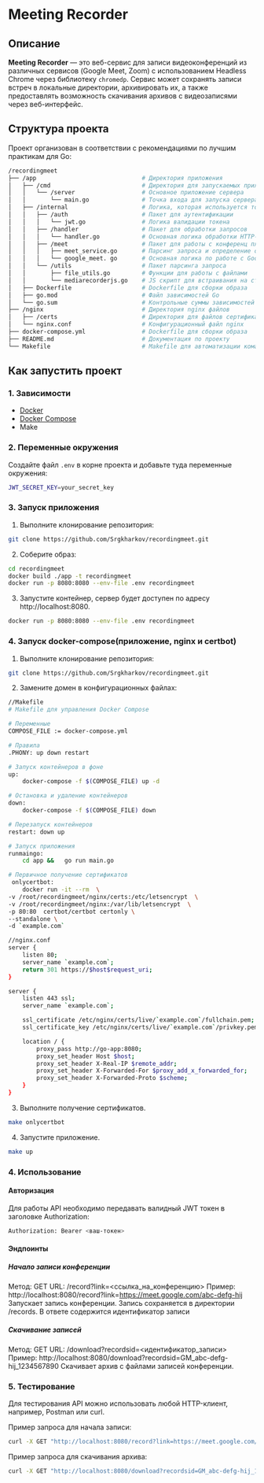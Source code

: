 # Meeting Recorder

## Описание

**Meeting Recorder** — это веб-сервис для записи видеоконференций из различных сервисов (Google Meet, Zoom) с использованием Headless Chrome через библиотеку `chromedp`. Сервис может сохранять записи встреч в локальные директории, архивировать их, а также предоставлять возможность скачивания архивов с видеозаписями через веб-интерфейс.

## Структура проекта

Проект организован в соответствии с рекомендациями по лучшим практикам для Go:

```bash
/recordingmeet
├── /app                              # Директория приложения
│   ├── /cmd                          # Директория для запускаемых приложений
│   │   └── /server                   # Основное приложение сервера
│   │       └── main.go               # Точка входа для запуска сервера
│   ├── /internal                     # Логика, которая используется только внутри проекта
│   │   ├── /auth                     # Пакет для аутентификации
│   │   │   └── jwt.go                # Логика валидации токена
│   │   ├── /handler                  # Пакет для обработки запросов
│   │   │   └── handler.go            # Основная логика обработки HTTP-запросов
│   │   ├── /meet                     # Пакет для работы с конференц платформами
│   │   │   ├── meet_service.go       # Парсинг запроса и определение основных параметров записи
│   │   │   └── google_meet. go       # Основная логика по работе с Google Meet
│   │   └── /utils                    # Пакет парсинга запроса
│   │       ├── file_utils.go         # Функции для работы с файлами
│   │       └── mediarecorderjs.go    # JS скрипт для встраивания на страницу, который находит и записывает аудио и видеопотоки
│   ├── Dockerfile                    # Dockerfile для сборки образа
│   ├── go.mod                        # Файл зависимостей Go
│   └── go.sum                        # Контрольные суммы зависимостей
├── /nginx                            # Директория nginx файлов
│   ├── /certs                        # Директория для файлов сертификатов SSL
│   └── nginx.conf                    # Конфигурационный файл nginx
├── docker-compose.yml                # Dockerfile для сборки образа
├── README.md                         # Документация по проекту
└── Makefile                          # Makefile для автоматизации команд
```

## Как запустить проект

### 1. Зависимости

- [Docker](https://www.docker.com/)
- [Docker Compose](https://docs.docker.com/compose/)
- Make

### 2. Переменные окружения

Создайте файл `.env` в корне проекта и добавьте туда переменные окружения:

```bash
JWT_SECRET_KEY=your_secret_key
```


### 3. Запуск приложения

1. Выполните клонирование репозитория:

```bash
git clone https://github.com/Srgkharkov/recordingmeet.git
```

2. Соберите образ:

```bash
cd recordingmeet
docker build ./app -t recordingmeet
docker run -p 8080:8080 --env-file .env recordingmeet
```   
3. Запустите контейнер, сервер будет доступен по адресу http://localhost:8080.
```bash
docker run -p 8080:8080 --env-file .env recordingmeet
```   

### 4. Запуск docker-compose(приложение, nginx и certbot)

1. Выполните клонирование репозитория:

```bash
git clone https://github.com/Srgkharkov/recordingmeet.git
```

2. Замените домен в конфигурационных файлах:

```bash
//Makefile
# Makefile для управления Docker Compose

# Переменные
COMPOSE_FILE := docker-compose.yml

# Правила
.PHONY: up down restart

# Запуск контейнеров в фоне
up:
	docker-compose -f $(COMPOSE_FILE) up -d

# Остановка и удаление контейнеров
down:
	docker-compose -f $(COMPOSE_FILE) down

# Перезапуск контейнеров
restart: down up

# Запуск приложения
runmaingo:
	cd app &&	go run main.go

# Первичное получение сертификатов
 onlycertbot:
 	docker run -it --rm  \
-v /root/recordingmeet/nginx/certs:/etc/letsencrypt  \
-v /root/recordingmeet/nginx:/var/lib/letsencrypt  \
-p 80:80  certbot/certbot certonly \
--standalone \
-d `example.com`
```
```bash
//nginx.conf
server {
    listen 80;
    server_name `example.com`;
    return 301 https://$host$request_uri;
}

server {
    listen 443 ssl;
    server_name `example.com`;

    ssl_certificate /etc/nginx/certs/live/`example.com`/fullchain.pem;
    ssl_certificate_key /etc/nginx/certs/live/`example.com`/privkey.pem;

    location / {
        proxy_pass http://go-app:8080;
        proxy_set_header Host $host;
        proxy_set_header X-Real-IP $remote_addr;
        proxy_set_header X-Forwarded-For $proxy_add_x_forwarded_for;
        proxy_set_header X-Forwarded-Proto $scheme;
    }
}

```
 
3. Выполните получение сертификатов.
```bash
make onlycertbot
```   
4. Запустите приложение.
```bash
make up
```   

### 4. Использование

#### Авторизация
Для работы API необходимо передавать валидный JWT токен в заголовке Authorization:

```bash
Authorization: Bearer <ваш-токен>
```
#### Эндпоинты
##### Начало записи конференции

Метод: GET
URL: /record?link=<ссылка_на_конференцию>
Пример: http://localhost:8080/record?link=https://meet.google.com/abc-defg-hij
Запускает запись конференции. Запись сохраняется в директории /records.
В ответе содержится идентификатор записи

##### Скачивание записей

Метод: GET
URL: /download?recordsid=<идентификатор_записи>
Пример: http://localhost:8080/download?recordsid=GM_abc-defg-hij_1234567890
Скачивает архив с файлами записей конференции.

### 5. Тестирование
Для тестирования API можно использовать любой HTTP-клиент, например, Postman или curl.

Пример запроса для начала записи:

```bash
curl -X GET "http://localhost:8080/record?link=https://meet.google.com/abc-defg-hij" -H "Authorization: Bearer <ваш-токен>"
```

Пример запроса для скачивания архива:

```bash
curl -X GET "http://localhost:8080/download?recordsid=GM_abc-defg-hij_1234567890" -H "Authorization: Bearer <ваш-токен>" -o output.zip
```
